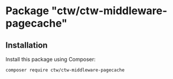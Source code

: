 # Package "ctw/ctw-middleware-pagecache"

## Installation

Install this package using Composer:

`composer require ctw/ctw-middleware-pagecache`
